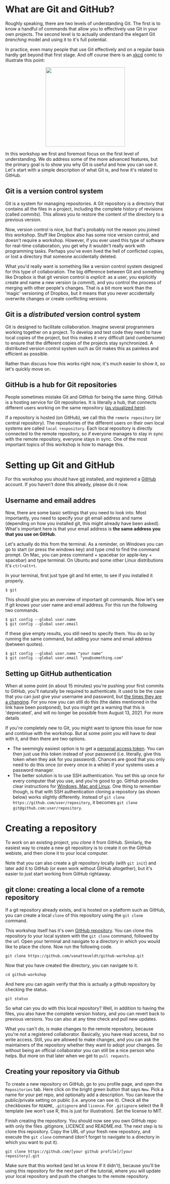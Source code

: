 # What are Git and GitHub?

Roughly speaking, there are two levels of understanding Git.
The first is to know a handful of commands that allow you to effectively use
Git in your own projects. The second level is to actually understand the elegant 
Git *branching* model and using it to it's full potential.

In practice, even many people that use Git effectively and on a regular basis 
hardly get beyond that first stage. And off course there is an [xkcd](https://www.xkcd.com) comic to illustrate this point:

<div style="text-align:center"><img src="https://imgs.xkcd.com/comics/git.png" width="250" style="text-align:center"></div>

In this workshop we first and foremost focus on the first level of understanding.
We do address some of the more advanced features, but the primary goal is to show you
why Git is useful and how you can use it. Let's start with a simple description of what Git is, and how it's related to GitHub.

## Git is a version control system
Git is a system for managing repositories.
A Git repository is a directory that contains all the files in a project,
including the complete history of revisions (called *commits*). 
This allows you to restore the content of the directory to a previous version.

Now, version control is nice, but that's probably not the reason you joined
this workshop. Stuff like Dropbox also has some nice version control, and doesn't
require a workshop. However, if you ever used this type of software for real-time
collaboration, you get why it wouldn't really work with programming tasks. Perhaps
you've even lived the hell of conflicted copies, or lost a directory that someone
accidentally deleted. 

What you'd really want is something like a version control
system designed for this type of collaboration. 
The big difference between Git and something like Dropbox is that git version control is *explicit*:
as a user, you explicitly create and name a new version (a *commit*), and you control the process of merging with other people's changes.
That is a bit more work than the 'magic' versioning of Dropbox, but it means that you never accidentally overwrite changes or create conflicting versions. 

## Git is a *distributed* version control system
Git is designed to facilitate collaboration.
Imagine several programmers working together on a project.
To develop and test code they need to have local copies of the project,
but this makes it very difficult (and cumbersome) to ensure that the different
copies of the projects stay synchronized. 
A distributed version control system such as Git makes this as painless and efficient
as possible.

Rather than discuss how this works right now, it's much easier to show it, so
let's quickly move on.

## GitHub is a hub for Git repositories
People sometimes mistake Git and GitHub for being the same thing.
GitHub is a hosting service for Git repositories. 
It is literally a hub, that connects different users working
on the same repository ([as visualized here](https://phpenthusiast.com/blog/the-essentials-of-git-and-github-for-web-developers#local_vs_remote_repo)).

If a repository is hosted (on GitHub), we call this the `remote repository` (or central repository). 
The repositories of the different users on their own local systems are called `local respository`.
Each local repository is directly connected to the remote repository, so if everyone manages to stay in sync with the remote repository, everyone stays in sync.
One of the most important topics of this workshop is how to manage this.


# Setting up Git and GitHub

For this workshop you should have [git](https://github.com/git-guides/install-git) installed, and registered a [GitHub](https://github.com/) account. If you haven't done this already, please do it now.

## Username and email addres

Now, there are some basic settings that you need to look into. 
Most importantly, you need to specify your git email address and name (depending
on how you installed git, this might already have been asked).
What's important here is that your email address is **the same address you that you
use on GitHub**. 

Let's actually do this from the terminal. As a reminder, on Windows you can go to start (or press the windows key) and type cmd to find the command prompt. On Mac, you can press command + spacebar (or apple-key + spacebar) and type terminal. On Ubuntu and some other Linux distributions it's `ctrl+alt+t`.

In your terminal, first just type git and hit enter, to see if you installed it properly.

```
$ git
```

This should give you an overview of important git commands. Now let's see if git knows your
user name and email address. For this run the following two commands.

```
$ git config --global user.name
$ git config --global user.email
```

If these give empty results, you still need to specify them. You do so by running the same
command, but adding your name and email address (between quotes).

```
$ git config --global user.name "your name"
$ git config --global user.email "you@something.com"
```


## Setting up GitHub authentication

When at some point (in about 15 minutes) you're pushing your first commits to 
GitHub, you'll naturally be required to authenticate. It used to be the case
that you can just give your username and password, but [the times they are a changing](https://github.blog/2020-12-15-token-authentication-requirements-for-git-operations/#what-you-need-to-do-today).
For you now you can still do this (the dates mentioned in the link have been postponed), but you might get a warning that this is 'deprecated',
and will no longer be possible from August 13, 2021. For more details 

If you're completely new to Git, you might want to ignore this issue for now and continue
with the workshop. But at some point you will have to deal with it, and then there
are two options.

* The seemingly easiest option is to get a [personal access token](https://docs.github.com/en/github/authenticating-to-github/creating-a-personal-access-token). You can then just use this token instead of your password (i.e. literally, give this token when they ask for you password). Chances are good that you only need to do this once (or every once in a while) if your systems uses a password manager.
* The better solution is to use SSH authentication. You set this up once for every computer that you use, and you're good to go. GitHub provides clear instructions for [Windows, Mac and Linux](https://docs.github.com/en/github/authenticating-to-github/generating-a-new-ssh-key-and-adding-it-to-the-ssh-agent#generating-a-new-ssh-key). One thing to remember though, is that with SSH authentication cloning a repository (as shown below) works slightly differently. Instead of `git clone https://github.com/user/repository`, it becomes `git clone git@github.com:user/repository`.

# Creating a repository

To work on an existing project, you *clone* it from GitHub. 
Similarly, the easiest way to create a new git repository is to create it on the GitHub webiste, and then clone it to your local  computer.

Note that you can also create a git repository locally (with `git init`) and later add it to GitHub (or even work without GitHub altogether),
but it's easier to just start working from GitHub rightaway.   

## git clone: creating a local clone of a remote repository

If a git repository already exists, and is hosted on a platform such as GitHub,
you can create a local `clone` of this repository using the `git clone` command.

This workshop itself has it's own [GitHub repository](https://github.com/vanatteveldt/github-workshop). 
You can clone this repository to your local system with the `git clone` command,
followed by the url.
Open your terminal and navigate to a directory in which you would like to place
the clone. Now run the following code.

```
git clone https://github.com/vanatteveldt/github-workshop.git
```

Now that you have created the directory, you can navigate to it.

```
cd github-workshop
```

And here you can again verify that this is actually a github repository by checking the status.

```
git status
```

So what can you do with this local repository? Well, in addition to having the files,
you also have the complete version history, and you can revert back to previous versions.
You can also at any time check and pull new updates. 

What you can't do, is make changes to the remote repository, because you're not
a registered collaborator. Basically, you have read access, but no write access.
Still, you are allowed to make changes, and you can ask the maintainers of the
repository whether they want to adopt your changes. So without being an official collaborator
you can still be a nice person who helps. But more on that later when we get to `pull requests`.


## Creating your repository via Github

To create a new repository on GitHub, go to you profile page, and open the `Repositories` 
tab. Here click on the bright green button that says `New`. Pick a name for your pet
repo, and optionally add a description. You can leave the public/private setting on public (i.e. anyone can see it).
Check all the checkboxes for `README`, `.gitignore` and `licence`.
For `.gitignore` select the R template (we won't use R, this is just for illustration).
Set the license to MIT. 

Finish creating the repository. You should now see you own GitHub repo with only the files
.gitignore, LICENCE and README.md. The next step is to clone this repository.
Copy the URL of your fresh new repository, and execute the `git clone` command (don't 
forget to navigate to a directory in which you want to put it).

```
git clone https://github.com/[your github profile]/[your repository].git
```

Make sure that this worked (and let us know if it didn't), because you'll be using this
repository for the next part of the tutorial, where you will update your local repository
and push the changes to the remote repository.


## 